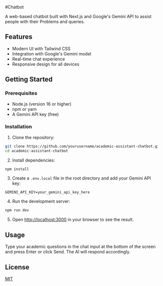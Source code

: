 #Chatbot

A web-based chatbot built with Next.js and Google's Gemini API to assist people with their Problems and queries.

## Features

- Modern UI with Tailwind CSS
- Integration with Google's Gemini model
- Real-time chat experience
- Responsive design for all devices


## Getting Started

### Prerequisites

- Node.js (version 16 or higher)
- npm or yarn
- A Gemini API key (free)

### Installation

1. Clone the repository:

```bash
git clone https://github.com/yourusername/academic-assistant-chatbot.git
cd academic-assistant-chatbot
```

2. Install dependencies:

```bash
npm install
```

3. Create a `.env.local` file in the root directory and add your Gemini API key:

```
GEMINI_API_KEY=your_gemini_api_key_here
```

4. Run the development server:

```bash
npm run dev
```

5. Open [http://localhost:3000](http://localhost:3000) in your browser to see the result.

## Usage

Type your academic questions in the chat input at the bottom of the screen and press Enter or click Send. The AI will respond accordingly.

## License

[MIT](https://choosealicense.com/licenses/mit/)
